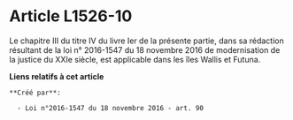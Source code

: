 # Article L1526-10

Le chapitre III du titre IV du livre Ier de la présente partie, dans sa rédaction résultant de la loi n° 2016-1547 du 18
novembre 2016 de modernisation de la justice du XXIe siècle, est applicable dans les îles Wallis et Futuna.

**Liens relatifs à cet article**

	**Créé par**:

	  - Loi n°2016-1547 du 18 novembre 2016 - art. 90
